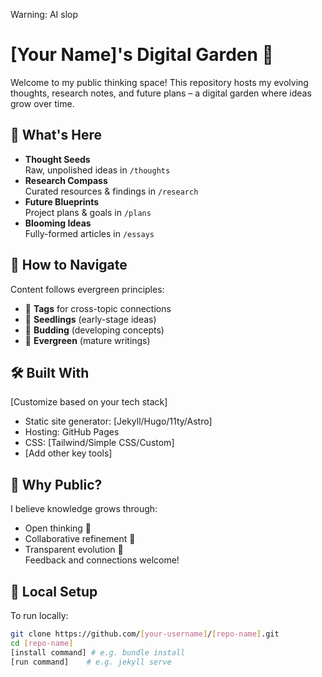 Warning: AI slop


# [Your Name]'s Digital Garden 🌱

Welcome to my public thinking space! This repository hosts my evolving thoughts, research notes, and future plans – a digital garden where ideas grow over time.

## 🌟 What's Here
- **Thought Seeds**  
  Raw, unpolished ideas in `/thoughts`
- **Research Compass**  
  Curated resources & findings in `/research`
- **Future Blueprints**  
  Project plans & goals in `/plans`
- **Blooming Ideas**  
  Fully-formed articles in `/essays`

## 🧭 How to Navigate
Content follows evergreen principles:
- 🔎 **Tags** for cross-topic connections
- 🌱 **Seedlings** (early-stage ideas)
- 🌿 **Budding** (developing concepts)
- 🌳 **Evergreen** (mature writings)

## 🛠️ Built With
[Customize based on your tech stack]
- Static site generator: [Jekyll/Hugo/11ty/Astro]
- Hosting: GitHub Pages
- CSS: [Tailwind/Simple CSS/Custom]
- [Add other key tools]

## 🌌 Why Public?
I believe knowledge grows through:
- Open thinking 🧠
- Collaborative refinement 🤝
- Transparent evolution 🔄  
Feedback and connections welcome!

## 🚀 Local Setup
To run locally:
```bash
git clone https://github.com/[your-username]/[repo-name].git
cd [repo-name]
[install command] # e.g. bundle install
[run command]    # e.g. jekyll serve
